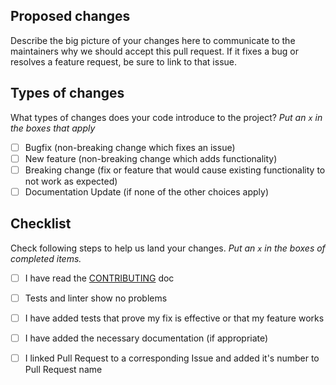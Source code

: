 ## Proposed changes

Describe the big picture of your changes here to communicate to the maintainers why we should accept this pull request. If it fixes a bug or resolves a feature request, be sure to link to that issue.

## Types of changes

What types of changes does your code introduce to the project?
_Put an `x` in the boxes that apply_

- [ ] Bugfix (non-breaking change which fixes an issue)
- [ ] New feature (non-breaking change which adds functionality)
- [ ] Breaking change (fix or feature that would cause existing functionality to not work as expected)
- [ ] Documentation Update (if none of the other choices apply)

## Checklist

Check following steps to help us land your changes.
_Put an `x` in the boxes of completed items._

- [ ] I have read the [CONTRIBUTING](https://github.com/InvictoProjects/cultural-events-organizer/blob/main/CONTRIBUTING.md) doc
- [ ] Tests and linter show no problems
- [ ] I have added tests that prove my fix is effective or that my feature works
- [ ] I have added the necessary documentation (if appropriate)
- [ ] I linked Pull Request to a corresponding Issue and added it's number to Pull Request name

